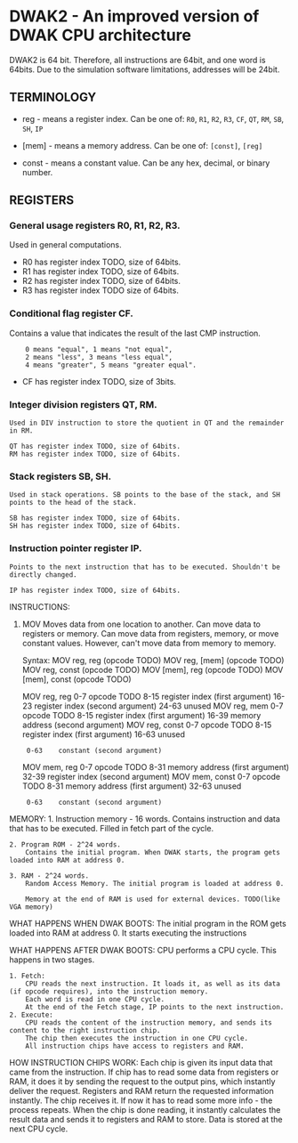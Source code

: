 # DWAK2 - An improved version of DWAK CPU architecture

DWAK2 is 64 bit. Therefore, all instructions are 64bit, and one word is 64bits.
Due to the simulation software limitations, addresses will be 24bit.


## TERMINOLOGY
- reg - means a register index.
    Can be one of: `R0`, `R1`, `R2`, `R3`, `CF`, `QT`, `RM`, `SB`, `SH`, `IP`

- [mem] - means a memory address.
    Can be one of: `[const]`, `[reg]`

- const - means a constant value.
    Can be any hex, decimal, or binary number.


## REGISTERS
### General usage registers R0, R1, R2, R3.
Used in general computations.

- R0 has register index TODO, size of 64bits.
- R1 has register index TODO, size of 64bits.
- R2 has register index TODO, size of 64bits.
- R3 has register index TODO size of 64bits.

### Conditional flag register CF.
Contains a value that indicates the result of the last CMP instruction.

        0 means "equal", 1 means "not equal",
        2 means "less", 3 means "less equal",
        4 means "greater", 5 means "greater equal".
        
- CF has register index TODO, size of 3bits.

### Integer division registers QT, RM.
    Used in DIV instruction to store the quotient in QT and the remainder in RM.
    
    QT has register index TODO, size of 64bits.
    RM has register index TODO, size of 64bits.

### Stack registers SB, SH.
    Used in stack operations. SB points to the base of the stack, and SH points to the head of the stack. 
    
    SB has register index TODO, size of 64bits.
    SH has register index TODO, size of 64bits.
    
### Instruction pointer register IP.
    Points to the next instruction that has to be executed. Shouldn't be directly changed.
    
    IP has register index TODO, size of 64bits.


INSTRUCTIONS:
1. MOV
    Moves data from one location to another.
    Can move data to registers or memory.
    Can move data from registers, memory, or move constant values. However, can't move data from memory to memory.

    Syntax:
        MOV reg, reg        (opcode TODO)
        MOV reg, [mem]      (opcode TODO)
        MOV reg, const      (opcode TODO)
        MOV [mem], reg      (opcode TODO)
        MOV [mem], const    (opcode TODO)

    MOV reg, reg
        0-7     opcode TODO
        8-15    register index (first argument)
        16-23   register index (second argument)
        24-63   unused
    MOV reg, mem
        0-7     opcode TODO
        8-15    register index (first argument)
        16-39   memory address (second argument)
    MOV reg, const
        0-7     opcode TODO
        8-15    register index (first argument)
        16-63   unused

        0-63    constant (second argument)
    MOV mem, reg
        0-7     opcode TODO
        8-31    memory address (first argument)
        32-39   register index (second argument)
    MOV mem, const
        0-7     opcode TODO
        8-31    memory address (first argument)
        32-63   unused
        
        0-63    constant (second argument)


MEMORY:
    1. Instruction memory - 16 words.
        Contains instruction and data that has to be executed. Filled in fetch part of the cycle.
    
    2. Program ROM - 2^24 words.
        Contains the initial program. When DWAK starts, the program gets loaded into RAM at address 0.
    
    3. RAM - 2^24 words.
        Random Access Memory. The initial program is loaded at address 0.
        
        Memory at the end of RAM is used for external devices. TODO(like VGA memory)
    

WHAT HAPPENS WHEN DWAK BOOTS:
    The initial program in the ROM gets loaded into RAM at address 0. It starts executing the instructions


WHAT HAPPENS AFTER DWAK BOOTS:
    CPU performs a CPU cycle.
    This happens in two stages.

    1. Fetch:
        CPU reads the next instruction. It loads it, as well as its data (if opcode requires), into the instruction memory. 
        Each word is read in one CPU cycle.
        At the end of the Fetch stage, IP points to the next instruction.
    2. Execute:
        CPU reads the content of the instruction memory, and sends its content to the right instruction chip. 
        The chip then executes the instruction in one CPU cycle. 
        All instruction chips have access to registers and RAM.


HOW INSTRUCTION CHIPS WORK:
    Each chip is given its input data that came from the instruction. 
    If chip has to read some data from registers or RAM, it does it by sending the request to the output pins, which instantly deliver the request. 
    Registers and RAM return the requested information instantly. The chip receives it. If now it has to read some more info - the process repeats.
    When the chip is done reading, it instantly calculates the result data and sends it to registers and RAM to store.
    Data is stored at the next CPU cycle.

       
    
        
        
        
        

            
               
            
            
            
                
    
    
    
     



